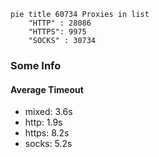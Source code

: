 
```mermaid
pie title 60734 Proxies in list
    "HTTP" : 28086
    "HTTPS": 9975
    "SOCKS" : 30734
```

### Some Info
#### Average Timeout

- mixed: 3.6s
- http: 1.9s
- https: 8.2s
- socks: 5.2s